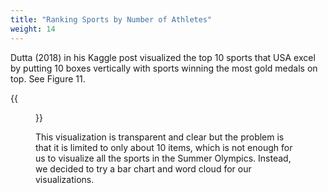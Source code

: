 ```yaml
---
title: "Ranking Sports by Number of Athletes"
weight: 14
---
```

Dutta (2018) in his Kaggle post visualized the top 10 sports that USA excel by putting 10 boxes vertically with sports winning the most gold medals on top. See Figure 11.

{{<figure src="https://raw.githubusercontent.com/hongtaoh/olymvis/master/static/pics/4-1.png" caption="Figure 11: Ranking of sports by weighted medals">}}

This visualization is transparent and clear but the problem is that it is limited to only about 10 items, which is not enough for us to visualize all the sports in the Summer Olympics. Instead, we decided to try a bar chart and word cloud for our visualizations. 